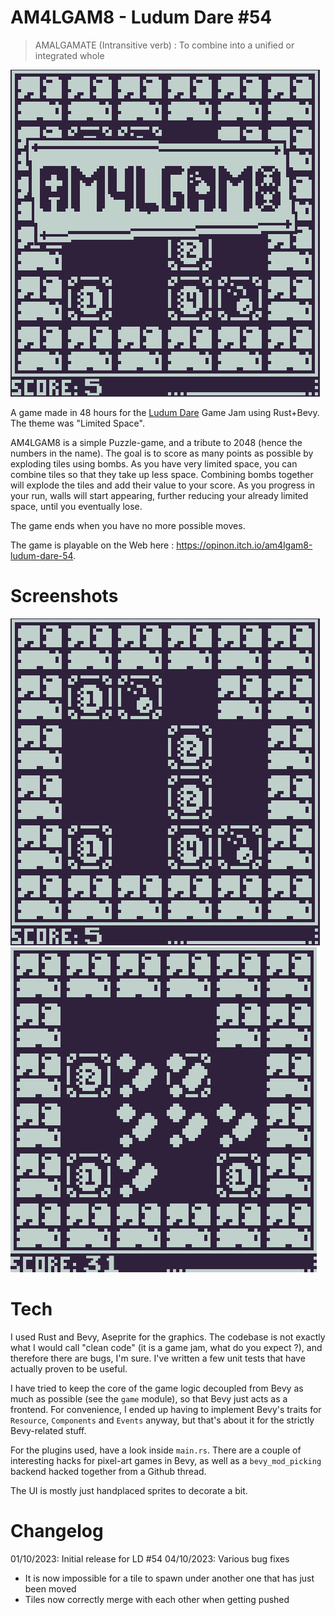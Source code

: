 # AM4LGAM8 - Ludum Dare #54

> AMALGAMATE (Intransitive verb) : To combine into a unified or integrated whole

![Splashart](splash.png)

A game made in 48 hours for the [Ludum Dare](ldjam.com) Game Jam using Rust+Bevy. The theme was "Limited Space".

AM4LGAM8 is a simple Puzzle-game, and a tribute to 2048 (hence the numbers in the name). The goal is to score as many points as possible by exploding tiles using bombs. As you have very limited space, you can combine tiles so that they take up less space. Combining bombs together will explode the tiles and add their value to your score. As you progress in your run, walls will start appearing, further reducing your already limited space, until you eventually lose.

The game ends when you have no more possible moves.

The game is playable on the Web here : https://opinon.itch.io/am4lgam8-ludum-dare-54.

# Screenshots

![Screenshot](screen1.png)
![Screenshot](screen2.png)

# Tech

I used Rust and Bevy, Aseprite for the graphics.
The codebase is not exactly what I would call "clean code" (it is a game jam, what do you expect ?), and therefore there are bugs, I'm sure.
I've written a few unit tests that have actually proven to be useful.

I have tried to keep the core of the game logic decoupled from Bevy as much as possible (see the `game` module), so that Bevy just acts as a frontend.
For convenience, I ended up having to implement Bevy's traits for `Resource`, `Components` and `Events` anyway, but that's about it for the strictly Bevy-related stuff.

For the plugins used, have a look inside `main.rs`. There are a couple of interesting hacks for pixel-art games in Bevy, as well as a `bevy_mod_picking` backend hacked
together from a Github thread.

The UI is mostly just handplaced sprites to decorate a bit.

# Changelog

01/10/2023: Initial release for LD #54
04/10/2023: Various bug fixes
* It is now impossible for a tile to spawn under another one that has just been moved
* Tiles now correctly merge with each other when getting pushed

